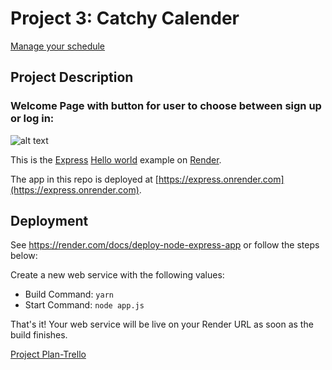 # Project 3: Catchy Calender

[Manage your schedule](https://project-3-bc1x.onrender.com)

## Project Description

### Welcome Page with button for user to choose between sign up or log in:

![alt text]()

This is the [Express](https://expressjs.com) [Hello world](https://expressjs.com/en/starter/hello-world.html) example on [Render](https://render.com).

The app in this repo is deployed at [https://express.onrender.com](https://express.onrender.com).

## Deployment

See https://render.com/docs/deploy-node-express-app or follow the steps below:

Create a new web service with the following values:

- Build Command: `yarn`
- Start Command: `node app.js`

That's it! Your web service will be live on your Render URL as soon as the build finishes.

[Project Plan-Trello](https://trello.com/b/K6qp6zXp/project)
